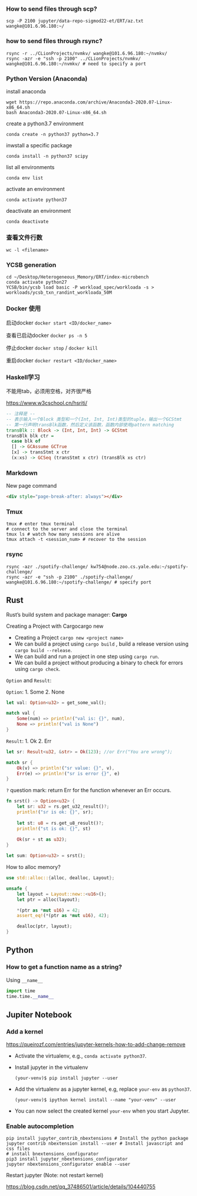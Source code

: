 ### How to send files through scp?

```shell
scp -P 2100 jupyter/data-repo-sigmod22-et/ERT/az.txt wangke@101.6.96.180:~/
```



### how to send files through rsync?

```shell
rsync -r ../CLionProjects/nvmkv/ wangke@101.6.96.180:~/nvmkv/
rsync -azr -e "ssh -p 2100" ../CLionProjects/nvmkv/ wangke@101.6.96.180:~/nvmkv/ # need to specify a port
```



### Python Version (Anaconda)

install anaconda

```shell
wget https://repo.anaconda.com/archive/Anaconda3-2020.07-Linux-x86_64.sh
bash Anaconda3-2020.07-Linux-x86_64.sh
```

create a python3.7 environment

```shell
conda create -n python37 python=3.7
```

inwstall a specific package

```shell
conda install -n python37 scipy
```

list all environments

```shell
conda env list
```

activate an environment

```shell
conda activate python37
```

deactivate an environment

```shell
conda deactivate
```



### 查看文件行数

```shell
wc -l <filename>
```



### YCSB generation

```shell
cd ~/Desktop/Heterogeneous_Memory/ERT/index-microbench
conda activate python27
YCSB/bin/ycsb load basic -P workload_spec/workloada -s > workloads/ycsb_txn_randint_workloada_50M
```



### Docker 使用

启动docker `docker start <ID/docker_name>`

查看已启动docker `docker ps -n 5`

停止docker `docker stop` / `docker kill`

重启docker `docker restart <ID/docker_name>`



### Haskell学习

不能用tab，必须用空格，对齐很严格

https://www.w3cschool.cn/hsriti/

```haskell
-- 注释是 --
-- 表示输入一个Block 类型和一个(Int, Int, Int)类型的tuple，输出一个GCStmt
-- 第一行声明transBlk函数，然后定义该函数，函数内部使用pattern matching
transBlk :: Block -> (Int, Int, Int) -> GCStmt
transBlk blk ctr =
  case blk of
  [] -> GCAssume GCTrue
  [x] -> transStmt x ctr
  (x:xs) -> GCSeq (transStmt x ctr) (transBlk xs ctr)
```



### Markdown

New page command

```markdown
<div style="page-break-after: always"></div>
```



### Tmux

```shell
tmux # enter tmux terminal
# connect to the server and close the terminal
tmux ls # watch how many sessions are alive
tmux attach -t <session_num> # recover to the session
```



### rsync

```shell
rsync -azr ./spotify-challenge/ kw754@node.zoo.cs.yale.edu:~/spotify-challenge/
rsync -azr -e "ssh -p 2100" ./spotify-challenge/  wangke@101.6.96.180:~/spotify-challenge/ # specify port
```





## Rust

Rust’s build system and package manager: **Cargo**

Creating a Project with Cargocargo new <project name>

- Creating a Project  `cargo new <project name>`
- We can build a project using `cargo build` , build a release version using `cargo build --release`.
- We can build and run a project in one step using `cargo run`.
- We can build a project without producing a binary to check for errors using `cargo check`.



`Option` and `Result`:

`Option`: 1. Some  2. None

```rust
let val: Option<u32> = get_some_val();

match val {
    Some(num) => println!("val is: {}", num),
    None => println!("val is None")
}
```

 `Result`: 1. Ok  2. Err

```rust
let sr: Result<u32, &str> = Ok(123); //or Err("You are wrong");

match sr {
    Ok(v) => println!("sr value: {}", v),
    Err(e) => println!("sr is error {}", e)
}
```

`?` question mark: return Err for the function whenever an Err occurs.

```rust
fn srst() -> Option<u32> {
    let sr: u32 = rs.get_u32_result()?;
    println!("sr is ok: {}", sr);
    
    let st: u8 = rs.get_u8_result()?;
    println!("st is ok: {}", st)
    
    Ok(sr + st as u32);
}

let sum: Option<u32> = srst();
```

 



How to alloc memory?

```rust
use std::alloc::{alloc, dealloc, Layout};

unsafe {
    let layout = Layout::new::<u16>();
    let ptr = alloc(layout);

    *(ptr as *mut u16) = 42;
    assert_eq!(*(ptr as *mut u16), 42);

    dealloc(ptr, layout);
}
```





## Python



### How to get a function name as a string?

Using `__name__`

```python
import time
time.time.__name__ 
```





## Jupiter Notebook

### Add a kernel

https://queirozf.com/entries/jupyter-kernels-how-to-add-change-remove

- Activate the virtualenv, e.g., `conda activate python37`.

- Install jupyter in the virtualenv

  ```
  (your-venv)$ pip install jupyter --user
  ```

- Add the virtualenv as a jupyter kernel, e.g, replace `your-env` as `python37`.

  ```
  (your-venv)$ ipython kernel install --name "your-venv" --user
  ```

- You can now select the created kernel `your-env` when you start Jupyter.



### Enable autocompletion

```shell
pip install jupyter_contrib_nbextensions # Install the python package
jupyter contrib nbextension install --user # Install javascript and css files
# install bnextensions_configurator
pip3 install jupyter_nbextensions_configurator
jupyter nbextensions_configurator enable --user
```

Restart jupyter (Note: not restart kernel)

https://blog.csdn.net/qq_37486501/article/details/104440755